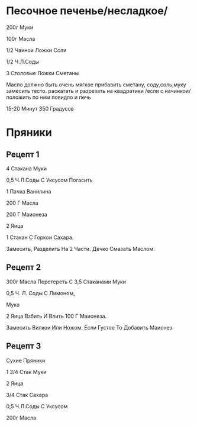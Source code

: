 # Песочное печенье/несладкое/

200г Муки

100г Масла

1/2 Чаинои Ложки Соли

1/2 Ч.Л.Соды

3 Столовые Ложки Сметаны

Масло должно быть очень мягкое прибавить сметану, соду,соль,муку замесить тесто.  раскатать и разрезать на квадратики  /если с начинкои/  положить  по ним повидло и печь

15-20 Минут 350 Градусов 

# Пряники
## Рецепт 1 

4 Стакана Муки


0,5 Ч.Л.Соды С Уксусом Погасить

1 Пачка Ванилина

200 Г Масла 

200 Г Маионеза

2 Яица

1 Стакан С Горкои Сахара. 

Замесить, Разделить На 2 Части.  Дечко Смазать Маслом.

## Рецепт 2

300г Масла Перетереть С 3,5 Стаканами Муки

0,5 Ч. Л. Соды С Лимоном,

Мука

2 Яица Взбить И Влить 100 Г Маионеза.  
                
Замесить Вилкои Или Ножом. Если Густое То Добавить Маионез

## Рецепт 3
Сухие Пряники

1 3/4 Стак Муки

2 Яица

3/4 Стак Сахара

0,5 Ч.Л.Соды С Уксусом

200г Масла

